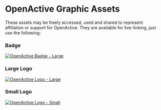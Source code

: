 # OpenActive Graphic Assets

These assets may be freely accessed, used and shared to represent affiliation or support for OpenActive. They are available for live-linking, just use the following:

### Badge
[![OpenActive Badge - Large](https://www.openactive.io/assets/openactive-badge-large.png)](https://www.openactive.io/assets/openactive-badge-large.png)

### Large Logo
[![OpenActive Logo - Large](https://www.openactive.io/assets/openactive-logo-large.png)](https://www.openactive.io/assets/openactive-logo-large.png)

### Small Logo
[![OpenActive Logo - Small](https://www.openactive.io/assets/openactive-logo-small.png)](https://www.openactive.io/assets/openactive-logo-small.png)
